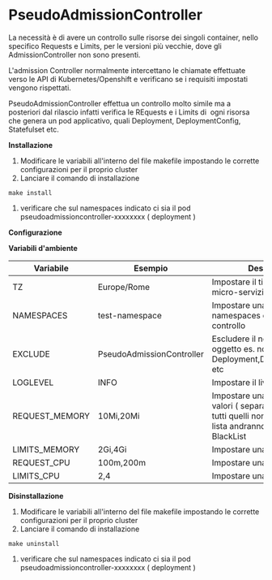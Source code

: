 # PseudoAdmissionController

La necessità è di avere un controllo sulle risorse dei singoli container, nello specifico Requests e Limits, per le versioni più vecchie, dove gli AdmissionController non sono presenti.

L'admission Controller normalmente intercettano le chiamate effettuate verso le API di Kubernetes/Openshift e verificano se i requisiti impostati vengono rispettati.

PseudoAdmissionController effettua un controllo molto simile ma a posteriori dal rilascio infatti verifica le REquests e i Limits di  ogni risorsa che genera un pod applicativo, quali Deployment, DeploymentConfig, Statefulset etc.

**Installazione**

1. Modificare le variabili all'interno del file makefile impostando le corrette configurazioni per il proprio cluster
2. Lanciare il comando di installazione

```
make install
```

1. verificare che sul namespaces indicato ci sia il pod pseudoadmissioncontroller\-xxxxxxxx \( deployment \)

**Configurazione**

**Variabili d'ambiente**

|Variabile      |Esempio                  |Descrizione                                                                   |
|---------------|-------------------------|------------------------------------------------------------------------------|
|TZ             |Europe/Rome              |Impostare il timezone del micro\-servizio                                     |
|NAMESPACES     |test\-namespace          |Impostare una lista i namespaces da tenere sotto controllo                    |
|EXCLUDE        |PseudoAdmissionController|Escludere il nome di un oggetto es. nome della Deployment,DeploymentConfig etc|
|LOGLEVEL       |INFO                     |Impostare il livello di verbosità                                             |
|REQUEST\_MEMORY|10Mi,20Mi                |Impostare una Whitelist di valori ( separati dal virgola) tutti quelli non presenti nella lista andranno a comporre una BlackList                                                                 |
|LIMITS\_MEMORY |2Gi,4Gi                  |Impostare una                                                                 |
|REQUEST\_CPU   |100m,200m                |Impostare una                                                                 |
|LIMITS\_CPU    |2,4                      |Impostare una                                                                 |

**Disinstallazione**

1. Modificare le variabili all'interno del file makefile impostando le corrette configurazioni per il proprio cluster
2. Lanciare il comando di installazione

```
make uninstall
```

1. verificare che sul namespaces indicato ci sia il pod pseudoadmissioncontroller\-xxxxxxxx \( deployment \)
